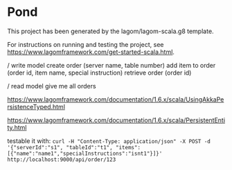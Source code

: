 # Pond

This project has been generated by the lagom/lagom-scala.g8 template. 

For instructions on running and testing the project, see https://www.lagomframework.com/get-started-scala.html.



/ write model
create order (server name, table number)
add item to order (order id, item name, special instruction)
retrieve order (order id)

/ read model 
give me all orders

https://www.lagomframework.com/documentation/1.6.x/scala/UsingAkkaPersistenceTyped.html

https://www.lagomframework.com/documentation/1.6.x/scala/PersistentEntity.html


testable it with: 
`curl -H "Content-Type: application/json" -X POST -d '{"serverId":"s1", "tableId":"t1", "items":[{"name":"name1","specialInstructions":"isnt1"}]}' http://localhost:9000/api/order/123`